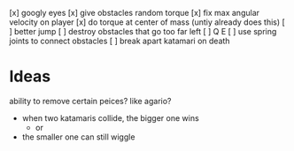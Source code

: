 [x] googly eyes
[x] give obstacles random torque
[x] fix max angular velocity on player
[x] do torque at center of mass (untiy already does this)
[ ] better jump
[ ] destroy obstacles that go too far left
[ ] Q E
[ ] use spring joints to connect obstacles
[ ] break apart katamari on death

# Ideas
ability to remove certain peices?
like agario?
- when two katamaris collide, the bigger one wins
	- or 
- the smaller one can still wiggle

